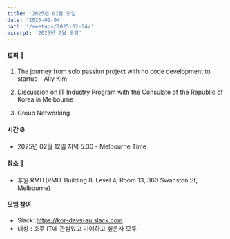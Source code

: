 ```yaml
---
title: '2025년 02월 모임'
date: '2025-02-04'
path: '/meetups/2025-02-04/'
excerpt: '2025년 2월 모임'
---
```


#### 토픽 🚀

1. The journey from solo passion project with no code development to startup - Ally Kim

2. Discussion on IT Industry Program with the Consulate of the Republic of Korea in Melbourne

3. Group Networking

#### 시간 ⏰

-   2025년 02월 12일 저녁 5:30 - Melbourne Time

#### 장소 ‍🚶

-   후원 RMIT(RMIT Building 8, Level 4, Room 13, 360 Swanston St, Melbourne)

#### 모임 참여

-   Slack: https://kor-devs-au.slack.com
-   대상 : 호주 IT에 관심있고 기여하고 싶은자 모두
